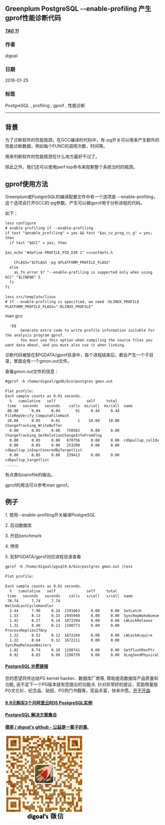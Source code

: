 ## Greenplum PostgreSQL --enable-profiling 产生gprof性能诊断代码    
##### [TAG 11](../class/11.md)
                
### 作者               
digoal                
                
### 日期              
2016-01-25                  
                
### 标签              
PostgreSQL , profiling , gprof , 性能诊断                                   
                
----              
                
## 背景     
为了诊断软件的性能瓶颈，在GCC编译的代码中，有-pg开关可以用来产生额外的性能诊断数据，例如每个FUNC的调用次数，时间等。  
  
用来判断软件的性能瓶颈在什么地方最好不过了。  
  
除此之外，我们还可以使用perf top命令来观察整个系统当时的瓶颈。  

## gprof使用方法
Greenplum或PostgreSQL的编译配置文件中有一个选项是 --enable-profiling，这个选项会打开GCC的-pg参数。产生可以被gprof用于分析进程的代码。  
  
如下：  
  
```
less configure  
# enable profiling if --enable-profiling  
if test "$enable_profiling" = yes && test "$ac_cv_prog_cc_g" = yes; then  
  if test "$GCC" = yes; then  
  
$as_echo "#define PROFILE_PID_DIR 1" >>confdefs.h  
  
    CFLAGS="$CFLAGS -pg $PLATFORM_PROFILE_FLAGS"  
  else  
    as_fn_error $? "--enable-profiling is supported only when using GCC" "$LINENO" 5  
  fi  
fi  
  
less src/template/linux  
# If --enable-profiling is specified, we need -DLINUX_PROFILE  
PLATFORM_PROFILE_FLAGS="-DLINUX_PROFILE"  
```
  
man gcc  
  
```
  -pg 
       Generate extra code to write profile information suitable for the analysis program gprof.  
       You must use this option when compiling the source files you want data about, and you must also use it when linking.  
```
  
诊断代码被放在$PGDATA/gprof目录中，每个进程结束后，都会产生一个子目录，里面会有一个gmon.out文件。  
  
查看gmon.out文件的信息：  
  
```
#gprof -b /home/digoal/gpdb/bin/postgres gmon.out  

Flat profile:  
Each sample counts as 0.01 seconds.  
  %   cumulative   self              self     total             
 time   seconds   seconds    calls  ms/call  ms/call  name      
 80.00      0.04     0.04       91     0.44     0.44  FileRepVerify_ComputeFileHash  
 20.00      0.05     0.01        1    10.00    10.00  ChangeTracking_WriteBuffer  
  0.00      0.05     0.00   750562     0.00     0.00  ChangeTracking_GetRelationChangeInfoFromXlog  
  0.00      0.05     0.00   670756     0.00     0.00  cdbpullup_colIdx  
  0.00      0.05     0.00   253200     0.00     0.00  cdbpullup_isExprCoveredByTargetlist  
  0.00      0.05     0.00   239413     0.00     0.00  cdbpullup_targetlist  
......  
```
  
有点类似oprofile的输出。  
  
gprof的用法可以参考man gprof。  
  
## 例子
1\. 使用--enable-profiling开关编译PostgreSQL  
  
2\. 启动数据库  
  
3\. 开启benchmark  
  
4\. 停库  
  
5\. 到$PGDATA/gprof对应进程目录查看  
  
```
gprof -b /home/digoal/pgsql9.6/bin/postgres gmon.out |less

Flat profile:

Each sample counts as 0.01 seconds.
  %   cumulative   self              self     total           
 time   seconds   seconds    calls   s/call   s/call  name    
 78.74      7.74     7.74                             WalSndLastCycleHandler
  2.44      7.98     0.24  2191663     0.00     0.00  SetLatch
  1.53      8.13     0.15  2945948     0.00     0.00  SyncRepWakeQueue
  1.42      8.27     0.14  1672294     0.00     0.00  LWLockRelease
  1.32      8.40     0.13  1190773     0.00     0.00  ProcessRepliesIfAny
  1.22      8.52     0.12  1672294     0.00     0.00  LWLockAcquire
  1.22      8.64     0.12  1672211     0.00     0.00  SyncRepReleaseWaiters
  1.02      8.74     0.10  1190741     0.00     0.00  GetFlushRecPtr
  0.92      8.83     0.09  1190739     0.00     0.00  XLogSendPhysical
```
        
        
  
  
  
  
  
  
  
  
  
  
  
  
  
  
  
  
  
  
  
  
  
  
  
  
  
  
  
  
  
  
  
  
  
  
  
  
  
  
  
  
  
  
  
  
  
  
  
  
  
  
  
  
  
  
  
  
  
  
  
  
  
  
  
  
  
  
  
  
  
  
  
  
  
#### [PostgreSQL 许愿链接](https://github.com/digoal/blog/issues/76 "269ac3d1c492e938c0191101c7238216")
您的愿望将传达给PG kernel hacker、数据库厂商等, 帮助提高数据库产品质量和功能, 说不定下一个PG版本就有您提出的功能点. 针对非常好的提议，奖励限量版PG文化衫、纪念品、贴纸、PG热门书籍等，奖品丰富，快来许愿。[开不开森](https://github.com/digoal/blog/issues/76 "269ac3d1c492e938c0191101c7238216").  
  
  
#### [9.9元购买3个月阿里云RDS PostgreSQL实例](https://www.aliyun.com/database/postgresqlactivity "57258f76c37864c6e6d23383d05714ea")
  
  
#### [PostgreSQL 解决方案集合](https://yq.aliyun.com/topic/118 "40cff096e9ed7122c512b35d8561d9c8")
  
  
#### [德哥 / digoal's github - 公益是一辈子的事.](https://github.com/digoal/blog/blob/master/README.md "22709685feb7cab07d30f30387f0a9ae")
  
  
![digoal's wechat](../pic/digoal_weixin.jpg "f7ad92eeba24523fd47a6e1a0e691b59")
  
